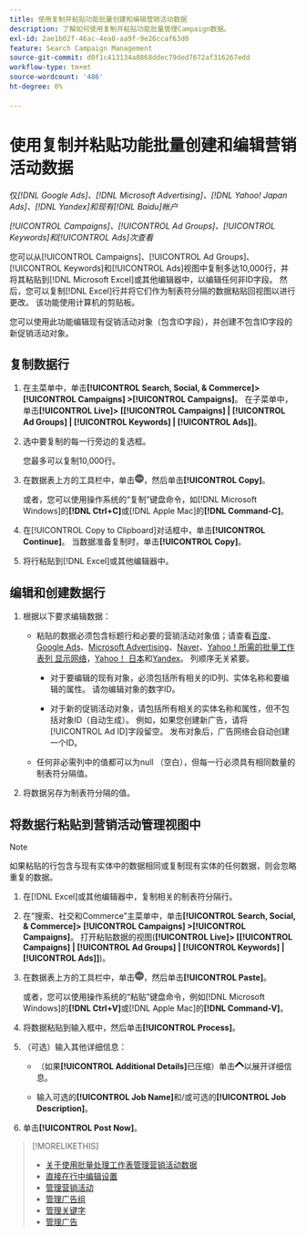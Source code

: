 ```yaml
---
title: 使用复制并粘贴功能批量创建和编辑营销活动数据
description: 了解如何使用复制并粘贴功能批量管理Campaign数据。
exl-id: 2ae1b02f-46ac-4ea8-aa9f-9e26ccaf63d0
feature: Search Campaign Management
source-git-commit: d0f1c413134a0868ddec79ded7672af316267edd
workflow-type: tm+mt
source-wordcount: '486'
ht-degree: 0%

---
```


# 使用复制并粘贴功能批量创建和编辑营销活动数据

仅&#x200B;*[!DNL Google Ads]、[!DNL Microsoft Advertising]、[!DNL Yahoo! Japan Ads]、[!DNL Yandex]和现有[!DNL Baidu]帐户*

*[!UICONTROL Campaigns]、[!UICONTROL Ad Groups]、[!UICONTROL Keywords]和[!UICONTROL Ads]次查看*

您可以从[!UICONTROL Campaigns]、[!UICONTROL Ad Groups]、[!UICONTROL Keywords]和[!UICONTROL Ads]视图中复制多达10,000行，并将其粘贴到[!DNL Microsoft Excel]或其他编辑器中，以编辑任何非ID字段。 然后，您可以复制[!DNL Excel]行并将它们作为制表符分隔的数据粘贴回视图以进行更改。 该功能使用计算机的剪贴板。

您可以使用此功能编辑现有促销活动对象（包含ID字段），并创建不包含ID字段的新促销活动对象。

## 复制数据行

1. 在主菜单中，单击&#x200B;**[!UICONTROL Search, Social, & Commerce]> [!UICONTROL Campaigns] >[!UICONTROL Campaigns]**。 在子菜单中，单击&#x200B;**[!UICONTROL Live]> \[[!UICONTROL Campaigns] \| [!UICONTROL Ad Groups] \| [!UICONTROL Keywords] \| [!UICONTROL Ads]\]**。

1. 选中要复制的每一行旁边的复选框。

   您最多可以复制10,000行。

1. 在数据表上方的工具栏中，单击![更多](/help/search-social-commerce/assets/more.png "更多")，然后单击&#x200B;**[!UICONTROL Copy]**。

   或者，您可以使用操作系统的“复制”键盘命令，如[!DNL Microsoft Windows]的&#x200B;**[!DNL Ctrl+C]**&#x200B;或[!DNL Apple Mac]的&#x200B;**[!DNL Command-C]**。

1. 在[!UICONTROL Copy to Clipboard]对话框中，单击&#x200B;**[!UICONTROL Continue]**。 当数据准备复制时，单击&#x200B;**[!UICONTROL Copy]**。

1. 将行粘贴到[!DNL Excel]或其他编辑器中。

## 编辑和创建数据行

1. 根据以下要求编辑数据：

   * 粘贴的数据必须包含标题行和必要的营销活动对象值；请查看[百度](/help/search-social-commerce/campaign-management/bulksheets/bulksheet-data-formats/bulksheet-data-baidu.md)、[Google Ads](/help/search-social-commerce/campaign-management/bulksheets/bulksheet-data-formats/bulksheet-data-google.md)、[Microsoft Advertising](/help/search-social-commerce/campaign-management/bulksheets/bulksheet-data-formats/bulksheet-data-microsoft.md)、[Naver](/help/search-social-commerce/campaign-management/bulksheets/bulksheet-data-formats/bulksheet-data-naver.md)、[Yahoo！所需的批量工作表列 显示网络](/help/search-social-commerce/campaign-management/bulksheets/bulksheet-data-formats/bulksheet-data-yahoo-display-network.md)，[Yahoo！ 日本](/help/search-social-commerce/campaign-management/bulksheets/bulksheet-data-formats/bulksheet-data-yahoo-japan.md)和[Yandex](/help/search-social-commerce/campaign-management/bulksheets/bulksheet-data-formats/bulksheet-data-yandex.md)。 列顺序无关紧要。

      * 对于要编辑的现有对象，必须包括所有相关的ID列、实体名称和要编辑的属性。 请勿编辑对象的数字ID。

      * 对于新的促销活动对象，请包括所有相关的实体名称和属性，但不包括对象ID（自动生成）。 例如，如果您创建新广告，请将[!UICONTROL Ad ID]字段留空。 发布对象后，广告网络会自动创建一个ID。

   * 任何非必需列中的值都可以为null （空白），但每一行必须具有相同数量的制表符分隔值。

1. 将数据另存为制表符分隔的值。

## 将数据行粘贴到营销活动管理视图中

>[!NOTE]
>
>如果粘贴的行包含与现有实体中的数据相同或复制现有实体的任何数据，则会忽略重复的数据。

1. 在[!DNL Excel]或其他编辑器中，复制相关的制表符分隔行。

1. 在“搜索、社交和Commerce”主菜单中，单击&#x200B;**[!UICONTROL Search, Social, & Commerce]> [!UICONTROL Campaigns] >[!UICONTROL Campaigns]**。 打开粘贴数据的视图(**[!UICONTROL Live]> \[[!UICONTROL Campaigns] \| [!UICONTROL Ad Groups] \| [!UICONTROL Keywords] \| [!UICONTROL Ads]\]**)。

1. 在数据表上方的工具栏中，单击![更多](/help/search-social-commerce/assets/more.png "更多")，然后单击&#x200B;**[!UICONTROL Paste]**。

   或者，您可以使用操作系统的“粘贴”键盘命令，例如[!DNL Microsoft Windows]的&#x200B;**[!DNL Ctrl+V]**&#x200B;或[!DNL Apple Mac]的&#x200B;**[!DNL Command-V]**。

1. 将数据粘贴到输入框中，然后单击&#x200B;**[!UICONTROL Process]**。

1. （可选）输入其他详细信息：

   * （如果&#x200B;**[!UICONTROL Additional Details]**&#x200B;已压缩）单击![打开](/help/search-social-commerce/assets/chevron-up.png "打开")以展开详细信息。

   * 输入可选的&#x200B;**[!UICONTROL Job Name]**&#x200B;和/或可选的&#x200B;**[!UICONTROL Job Description]**。

1. 单击&#x200B;**[!UICONTROL Post Now]**。


>[!MORELIKETHIS]
>
>* [关于使用批量处理工作表管理营销活动数据](/help/search-social-commerce/campaign-management/bulksheets/bulksheet-about.md)
>* [直接在行中编辑设置](/help/search-social-commerce/common-tasks/settings-edit-within-row.md)
>* [管理营销活动](/help/search-social-commerce/campaign-management/campaigns/campaign-manage.md)
>* [管理广告组](/help/search-social-commerce/campaign-management/campaigns/ad-group-manage.md)
>* [管理关键字](/help/search-social-commerce/campaign-management/campaigns/keyword-manage.md)
>* [管理广告](/help/search-social-commerce/campaign-management/campaigns/ad-manage.md)
